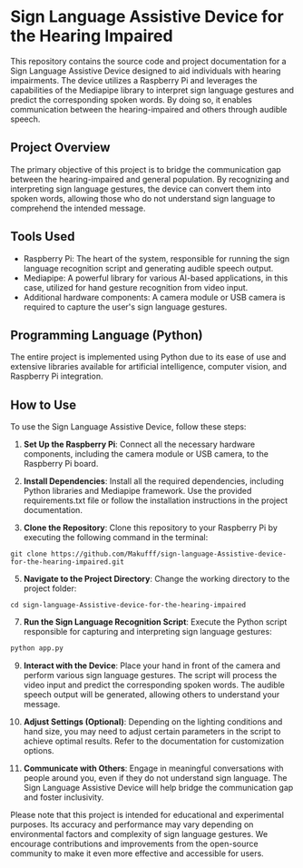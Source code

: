 # Sign Language Assistive Device for the Hearing Impaired

This repository contains the source code and project documentation for a Sign Language Assistive Device designed to aid individuals with hearing impairments. The device utilizes a Raspberry Pi and leverages the capabilities of the Mediapipe library to interpret sign language gestures and predict the corresponding spoken words. By doing so, it enables communication between the hearing-impaired and others through audible speech.

## Project Overview

The primary objective of this project is to bridge the communication gap between the hearing-impaired and general population. By recognizing and interpreting sign language gestures, the device can convert them into spoken words, allowing those who do not understand sign language to comprehend the intended message.

## Tools Used

- Raspberry Pi: The heart of the system, responsible for running the sign language recognition script and generating audible speech output.
- Mediapipe: A powerful library for various AI-based applications, in this case, utilized for hand gesture recognition from video input.
- Additional hardware components: A camera module or USB camera is required to capture the user's sign language gestures.

## Programming Language (Python)

The entire project is implemented using Python due to its ease of use and extensive libraries available for artificial intelligence, computer vision, and Raspberry Pi integration.

## How to Use

To use the Sign Language Assistive Device, follow these steps:

1. **Set Up the Raspberry Pi**: Connect all the necessary hardware components, including the camera module or USB camera, to the Raspberry Pi board.

2. **Install Dependencies**: Install all the required dependencies, including Python libraries and Mediapipe framework. Use the provided requirements.txt file or follow the installation instructions in the project documentation.

3. **Clone the Repository**: Clone this repository to your Raspberry Pi by executing the following command in the terminal:
```shell
git clone https://github.com/Makufff/sign-language-Assistive-device-for-the-hearing-impaired.git
```
   
5. **Navigate to the Project Directory**: Change the working directory to the project folder:
```shell
cd sign-language-Assistive-device-for-the-hearing-impaired
```

7. **Run the Sign Language Recognition Script**: Execute the Python script responsible for capturing and interpreting sign language gestures:
```python
python app.py
```

9. **Interact with the Device**: Place your hand in front of the camera and perform various sign language gestures. The script will process the video input and predict the corresponding spoken words. The audible speech output will be generated, allowing others to understand your message.

10. **Adjust Settings (Optional)**: Depending on the lighting conditions and hand size, you may need to adjust certain parameters in the script to achieve optimal results. Refer to the documentation for customization options.

11. **Communicate with Others**: Engage in meaningful conversations with people around you, even if they do not understand sign language. The Sign Language Assistive Device will help bridge the communication gap and foster inclusivity.

Please note that this project is intended for educational and experimental purposes. Its accuracy and performance may vary depending on environmental factors and complexity of sign language gestures. We encourage contributions and improvements from the open-source community to make it even more effective and accessible for users.


